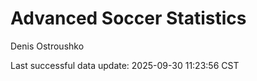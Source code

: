 # Advanced Soccer Statistics
Denis Ostroushko

<!-- gfm -->

Last successful data update: 2025-09-30 11:23:56 CST
